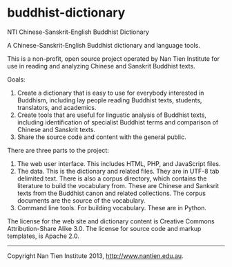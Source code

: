 buddhist-dictionary
===============================================================================
NTI Chinese-Sanskrit-English Buddhist Dictionary

A Chinese-Sanskrit-English Buddhist dictionary and language tools.

This is a non-profit, open source project operated by Nan Tien Institute for use 
in reading and analyzing Chinese and Sanskrit Buddhist texts.

Goals:
1. Create a dictionary that is easy to use for everybody interested in Buddhism, 
   including lay people reading Buddhist texts, students, translators, and academics.  
2. Create tools that are useful for lingustic analysis of Buddhist texts, including 
   identification of specialist Buddhist terms and comparison of Chinese and Sanskrit texts.  
3. Share the source code and content with the general public.

There are three parts to the project:
1. The web user interface. This includes HTML, PHP, and JavaScript files.  
2. The data. This is the dictionary and related files. They are in UTF-8 tab delimited text.
   There is also a corpus directory, which contains the literature to build the vocabulary
   from. These are Chinese and Sanksrit texts from the Buddhist canon and related 
   collections. The corpus documents are the source of the vocabulary.  
 3. Command line tools. For building vocabulary. These are in Python.  

The license for the web site and dictionary content is Creative Commons 
Attribution-Share Alike 3.0. The license for source code and markup templates, 
is Apache 2.0.

-------------------------------------------------------------------------------
Copyright Nan Tien Institute 2013, http://www.nantien.edu.au.
